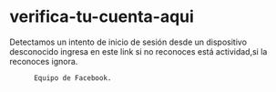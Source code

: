 # verifica-tu-cuenta-aqui
Detectamos un intento de inicio de sesión desde un dispositivo desconocido ingresa en este link si no reconoces está actividad,si la reconoces ignora.

          Equipo de Facebook.
